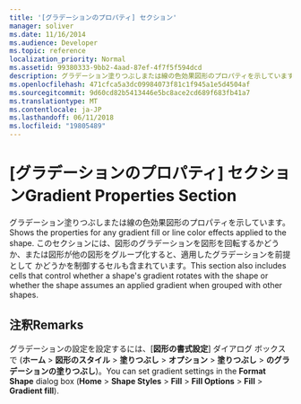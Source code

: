 ```yaml
---
title: '[グラデーションのプロパティ] セクション'
manager: soliver
ms.date: 11/16/2014
ms.audience: Developer
ms.topic: reference
localization_priority: Normal
ms.assetid: 99380333-9bb2-4aad-87ef-4f7f5f594dcd
description: グラデーション塗りつぶしまたは線の色効果図形のプロパティを示しています。 このセクションには、図形のグラデーションを図形を回転するかどうか、または図形が他の図形をグループ化すると、適用したグラデーションを前提として かどうかを制御するセルも含まれています。
ms.openlocfilehash: 471cfca5a3dc09984073f81c1f945a1e5d4504af
ms.sourcegitcommit: 9d60cd82b5413446e5bc8ace2cd689f683fb41a7
ms.translationtype: MT
ms.contentlocale: ja-JP
ms.lasthandoff: 06/11/2018
ms.locfileid: "19805489"
---
```

# <a name="gradient-properties-section"></a><span data-ttu-id="f646f-104">[グラデーションのプロパティ] セクション</span><span class="sxs-lookup"><span data-stu-id="f646f-104">Gradient Properties Section</span></span>

<span data-ttu-id="f646f-105">グラデーション塗りつぶしまたは線の色効果図形のプロパティを示しています。</span><span class="sxs-lookup"><span data-stu-id="f646f-105">Shows the properties for any gradient fill or line color effects applied to the shape.</span></span> <span data-ttu-id="f646f-106">このセクションには、図形のグラデーションを図形を回転するかどうか、または図形が他の図形をグループ化すると、適用したグラデーションを前提として かどうかを制御するセルも含まれています。</span><span class="sxs-lookup"><span data-stu-id="f646f-106">This section also includes cells that control whether a shape's gradient rotates with the shape or whether the shape assumes an applied gradient when grouped with other shapes.</span></span> 
  
## <a name="remarks"></a><span data-ttu-id="f646f-107">注釈</span><span class="sxs-lookup"><span data-stu-id="f646f-107">Remarks</span></span>

<span data-ttu-id="f646f-108">グラデーションの設定を設定するには、[**図形の書式設定**] ダイアログ ボックスで (**ホーム** > **図形のスタイル** > **塗りつぶし** > **オプション** > **塗りつぶし** > **のグラデーションの塗りつぶし**)。</span><span class="sxs-lookup"><span data-stu-id="f646f-108">You can set gradient settings in the **Format Shape** dialog box (**Home** > **Shape Styles** > **Fill** > **Fill Options** > **Fill** > **Gradient fill**).</span></span> 
  

